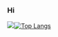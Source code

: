 ### Hi 
[![](https://github-readme-stats.vercel.app/api?username=thunderbird2013&show_icons=true&theme=transparent)](https://github.com/anuraghazra/github-readme-stats)[![Top Langs](https://github-readme-stats.vercel.app/api/top-langs/?username=thunderbird2013&hide_progress=true&theme=transparent)](https://github.com/anuraghazra/github-readme-stats)
